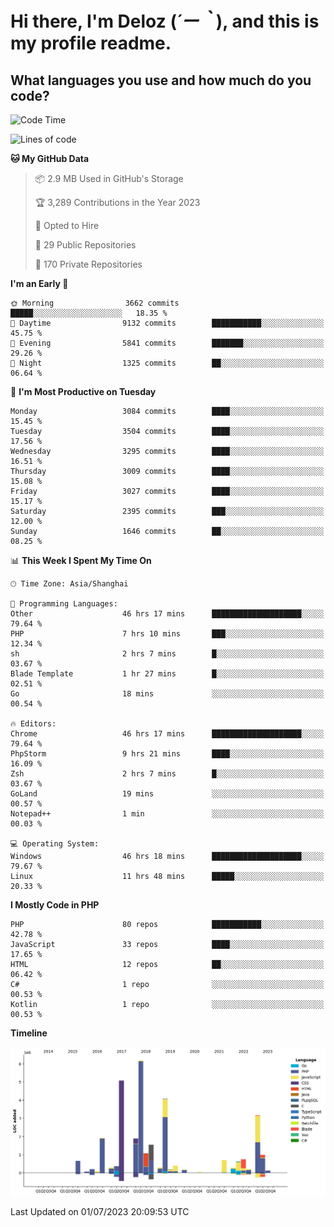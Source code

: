 # **Hi there, I'm Deloz (*´ー｀*), and this is my profile readme.**

## **What languages you use and how much do you code?**

<!--START_SECTION:waka-->
![Code Time](http://img.shields.io/badge/Code%20Time-1%2C797%20hrs%2024%20mins-blue)

![Lines of code](https://img.shields.io/badge/From%20Hello%20World%20I%27ve%20Written-31.2%20million%20lines%20of%20code-blue)

**🐱 My GitHub Data** 

> 📦 2.9 MB Used in GitHub's Storage 
 > 
> 🏆 3,289 Contributions in the Year 2023
 > 
> 💼 Opted to Hire
 > 
> 📜 29 Public Repositories 
 > 
> 🔑 170 Private Repositories 
 > 
**I'm an Early 🐤** 

```text
🌞 Morning                3662 commits        █████░░░░░░░░░░░░░░░░░░░░   18.35 % 
🌆 Daytime                9132 commits        ███████████░░░░░░░░░░░░░░   45.75 % 
🌃 Evening                5841 commits        ███████░░░░░░░░░░░░░░░░░░   29.26 % 
🌙 Night                  1325 commits        ██░░░░░░░░░░░░░░░░░░░░░░░   06.64 % 
```
📅 **I'm Most Productive on Tuesday** 

```text
Monday                   3084 commits        ████░░░░░░░░░░░░░░░░░░░░░   15.45 % 
Tuesday                  3504 commits        ████░░░░░░░░░░░░░░░░░░░░░   17.56 % 
Wednesday                3295 commits        ████░░░░░░░░░░░░░░░░░░░░░   16.51 % 
Thursday                 3009 commits        ████░░░░░░░░░░░░░░░░░░░░░   15.08 % 
Friday                   3027 commits        ████░░░░░░░░░░░░░░░░░░░░░   15.17 % 
Saturday                 2395 commits        ███░░░░░░░░░░░░░░░░░░░░░░   12.00 % 
Sunday                   1646 commits        ██░░░░░░░░░░░░░░░░░░░░░░░   08.25 % 
```


📊 **This Week I Spent My Time On** 

```text
🕑︎ Time Zone: Asia/Shanghai

💬 Programming Languages: 
Other                    46 hrs 17 mins      ████████████████████░░░░░   79.64 % 
PHP                      7 hrs 10 mins       ███░░░░░░░░░░░░░░░░░░░░░░   12.34 % 
sh                       2 hrs 7 mins        █░░░░░░░░░░░░░░░░░░░░░░░░   03.67 % 
Blade Template           1 hr 27 mins        █░░░░░░░░░░░░░░░░░░░░░░░░   02.51 % 
Go                       18 mins             ░░░░░░░░░░░░░░░░░░░░░░░░░   00.54 % 

🔥 Editors: 
Chrome                   46 hrs 17 mins      ████████████████████░░░░░   79.64 % 
PhpStorm                 9 hrs 21 mins       ████░░░░░░░░░░░░░░░░░░░░░   16.09 % 
Zsh                      2 hrs 7 mins        █░░░░░░░░░░░░░░░░░░░░░░░░   03.67 % 
GoLand                   19 mins             ░░░░░░░░░░░░░░░░░░░░░░░░░   00.57 % 
Notepad++                1 min               ░░░░░░░░░░░░░░░░░░░░░░░░░   00.03 % 

💻 Operating System: 
Windows                  46 hrs 18 mins      ████████████████████░░░░░   79.67 % 
Linux                    11 hrs 48 mins      █████░░░░░░░░░░░░░░░░░░░░   20.33 % 
```

**I Mostly Code in PHP** 

```text
PHP                      80 repos            ███████████░░░░░░░░░░░░░░   42.78 % 
JavaScript               33 repos            ████░░░░░░░░░░░░░░░░░░░░░   17.65 % 
HTML                     12 repos            ██░░░░░░░░░░░░░░░░░░░░░░░   06.42 % 
C#                       1 repo              ░░░░░░░░░░░░░░░░░░░░░░░░░   00.53 % 
Kotlin                   1 repo              ░░░░░░░░░░░░░░░░░░░░░░░░░   00.53 % 
```



**Timeline**

![Lines of Code chart](https://raw.githubusercontent.com/deloz/deloz/main/assets/bar_graph.png)


 Last Updated on 01/07/2023 20:09:53 UTC
<!--END_SECTION:waka-->
